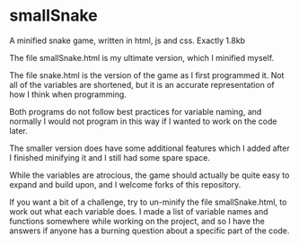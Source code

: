 # smallSnake
A minified snake game, written in html, js and css.  Exactly 1.8kb

The file smallSnake.html is my ultimate version, which I minified myself.

The file snake.html is the version of the game as I first programmed it.  Not all of the variables are shortened, but it is an accurate representation of how I think when programming.

Both programs do not follow best practices for variable naming, and normally I would not program in this way if I wanted to work on the code later.

The smaller version does have some additional features which I added after I finished minifying it and I still had some spare space.

While the variables are atrocious, the game should actually be quite easy to expand and build upon, and I welcome forks of this repository.

If you want a bit of a challenge, try to un-minify the file smallSnake.html, to work out what each variable does.  I made a list of variable names and functions somewhere while working on the project, and so I have the answers if anyone has a burning question about a specific part of the code.
